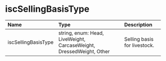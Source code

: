 # iscSellingBasisType
Name | Type | Description
:--- | :--- | :----------
iscSellingBasisType | string, enum: Head, LiveWeight, CarcaseWeight, DressedWeight, Other | Selling basis for livestock.
